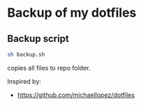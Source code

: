 # Backup of my dotfiles

## Backup script

```bash
sh backup.sh
```
copies all files to repo folder.

Inspired by:
- https://github.com/michaellopez/dotfiles
